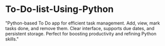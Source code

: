 # To-Do-list-Using-Python
"Python-based To Do app for efficient task management. Add, view, mark tasks done, and remove them. Clear interface, supports due dates, and persistent storage. Perfect for boosting productivity and refining Python skills."
